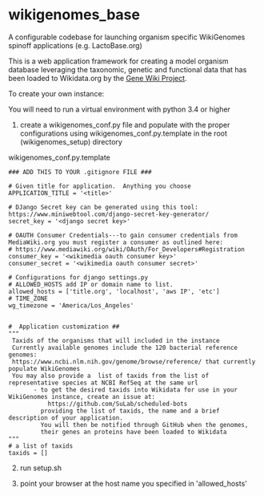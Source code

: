 # wikigenomes_base
A configurable codebase for launching organism specific WikiGenomes spinoff applications (e.g. LactoBase.org)

This is a web application framework for creating a model organism database leveraging the taxonomic, genetic and functional data that has been loaded to Wikidata.org by the [Gene Wiki Project](https://github.com/SuLab/GeneWikiCentral).

To create your own instance:

You will need to run a virtual environment with python 3.4 or higher

1. create a wikigenomes_conf.py file and populate with the proper configurations using wikigenomes_conf.py.template in the root (wikigenomes_setup) directory 

wikigenomes_conf.py.template
```
### ADD THIS TO YOUR .gitignore FILE ###

# Given title for application.  Anything you choose
APPLICATION_TITLE = '<title>'

# DJango Secret key can be generated using this tool: https://www.miniwebtool.com/django-secret-key-generator/
secret_key = '<django secret key>'

# OAUTH Consumer Credentials---to gain consumer credentials from MediaWiki.org you must register a consumer as outlined here:
# https://www.mediawiki.org/wiki/OAuth/For_Developers#Registration
consumer_key = '<wikimedia oauth consumer key>'
consumer_secret = '<wikimedia oauth consumer secret>'

# Configurations for django settings.py
# ALLOWED_HOSTS add IP or domain name to list.
allowed_hosts = ['title.org', 'localhost', 'aws IP', 'etc']
# TIME_ZONE
wg_timezone = 'America/Los_Angeles'


#  Application customization ##
"""
 Taxids of the organisms that will included in the instance
 Currently available genomes include the 120 bacterial reference genomes:
 https://www.ncbi.nlm.nih.gov/genome/browse/reference/ that currently populate WikiGenomes
 You may also provide a  list of taxids from the list of representative species at NCBI RefSeq at the same url
       - to get the desired taxids into Wikidata for use in your WikiGenomes instance, create an issue at:
           https://github.com/SuLab/scheduled-bots
         providing the list of taxids, the name and a brief description of your application.
         You will then be notified through GitHub when the genomes,
         their genes an proteins have been loaded to Wikidata
"""
# a list of taxids
taxids = []
```

2. run setup.sh

3. point your browser at the host name you specified in 'allowed_hosts'
